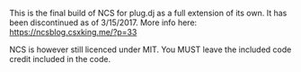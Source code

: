 This is the final build of NCS for plug.dj as a full extension of its own. It has been discontinued as of 3/15/2017. More info here:
https://ncsblog.csxking.me/?p=33

NCS is however still licenced under MIT. You MUST leave the included code credit included in the code.
